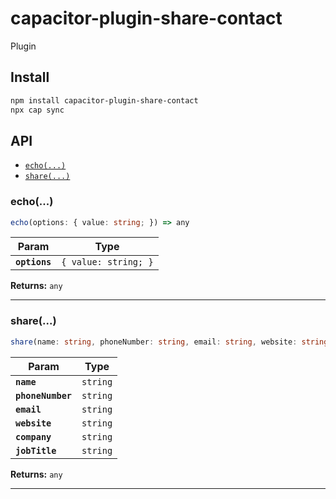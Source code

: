 # capacitor-plugin-share-contact

Plugin

## Install

```bash
npm install capacitor-plugin-share-contact
npx cap sync
```

## API

<docgen-index>

* [`echo(...)`](#echo)
* [`share(...)`](#share)

</docgen-index>

<docgen-api>
<!--Update the source file JSDoc comments and rerun docgen to update the docs below-->

### echo(...)

```typescript
echo(options: { value: string; }) => any
```

| Param         | Type                            |
| ------------- | ------------------------------- |
| **`options`** | <code>{ value: string; }</code> |

**Returns:** <code>any</code>

--------------------


### share(...)

```typescript
share(name: string, phoneNumber: string, email: string, website: string, company: string, jobTitle: string) => any
```

| Param             | Type                |
| ----------------- | ------------------- |
| **`name`**        | <code>string</code> |
| **`phoneNumber`** | <code>string</code> |
| **`email`**       | <code>string</code> |
| **`website`**     | <code>string</code> |
| **`company`**     | <code>string</code> |
| **`jobTitle`**    | <code>string</code> |

**Returns:** <code>any</code>

--------------------

</docgen-api>
